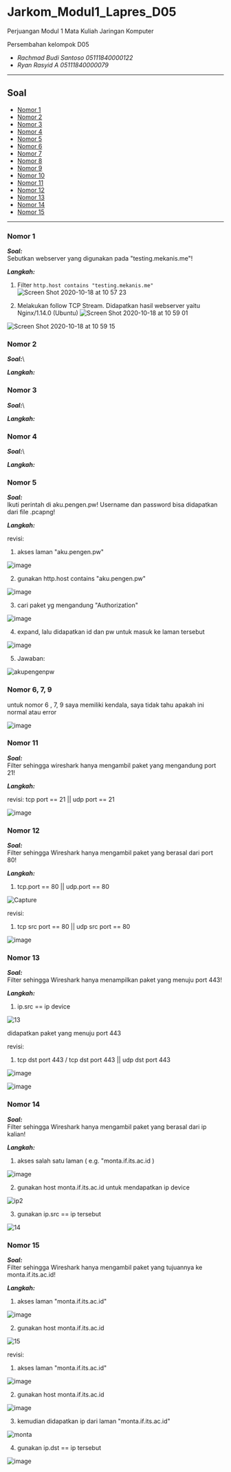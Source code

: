 # Jarkom_Modul1_Lapres_D05
Perjuangan Modul 1 Mata Kuliah Jaringan Komputer

Persembahan kelompok D05
* _Rachmad Budi Santoso    05111840000122_
* _Ryan Rasyid A           05111840000079_

----------------------------------------------------------------

## Soal
* [Nomor 1](#nomor-1)
* [Nomor 2](#nomor-2)
* [Nomor 3](#nomor-3)
* [Nomor 4](#nomor-4)
* [Nomor 5](#nomor-5)
* [Nomor 6](#nomor-6)
* [Nomor 7](#nomor-7)
* [Nomor 8](#nomor-8)
* [Nomor 9](#nomor-9)
* [Nomor 10](#nomor-10)
* [Nomor 11](#nomor-11)
* [Nomor 12](#nomor-12)
* [Nomor 13](#nomor-13)
* [Nomor 14](#nomor-14)
* [Nomor 15](#nomor-15)

--------------------------------------------------------------

### Nomor 1
 _**Soal:**_\
Sebutkan webserver yang digunakan pada "testing.mekanis.me"!

_**Langkah:**_
1. Filter `http.host contains "testing.mekanis.me"`
![Screen Shot 2020-10-18 at 10 57 23](https://user-images.githubusercontent.com/57314114/96358510-27480380-1132-11eb-91bc-fb986b3d6b16.png)

2. Melakukan follow TCP Stream. Didapatkan hasil webserver yaitu Nginx/1.14.0 (Ubuntu)
![Screen Shot 2020-10-18 at 10 59 01](https://user-images.githubusercontent.com/57314114/96358529-58c0cf00-1132-11eb-95ca-89288dea7c1d.png)

![Screen Shot 2020-10-18 at 10 59 15](https://user-images.githubusercontent.com/57314114/96358538-73934380-1132-11eb-8a8a-44f5ee74e822.png)


### Nomor 2
 _**Soal:**_\


_**Langkah:**_



### Nomor 3
 _**Soal:**_\


_**Langkah:**_



### Nomor 4
 _**Soal:**_\


_**Langkah:**_



### Nomor 5
 _**Soal:**_\
Ikuti perintah di aku.pengen.pw! Username dan password bisa didapatkan dari file .pcapng!

_**Langkah:**_

revisi:
1. akses laman "aku.pengen.pw"

![image](https://user-images.githubusercontent.com/57980671/96356982-cc0d1580-111f-11eb-8c92-af9bb3198597.png)

2. gunakan http.host contains "aku.pengen.pw"

![image](https://user-images.githubusercontent.com/57980671/96357025-345bf700-1120-11eb-977b-27ca800071a3.png)

3. cari paket yg mengandung "Authorization"

![image](https://user-images.githubusercontent.com/57980671/96357039-653c2c00-1120-11eb-8b11-924502d659d3.png)

4. expand, lalu didapatkan id dan pw untuk masuk ke laman tersebut

![image](https://user-images.githubusercontent.com/57980671/96357052-800ea080-1120-11eb-80f0-ca5f308dabbd.png)

5. Jawaban: 

![akupengenpw](https://user-images.githubusercontent.com/57980671/96357072-b9dfa700-1120-11eb-8db1-88dc888506fa.png)

### Nomor 6, 7, 9

untuk nomor 6 , 7, 9 saya memiliki kendala, saya tidak tahu apakah ini normal atau error

![image](https://user-images.githubusercontent.com/57980671/96355858-18048e00-1111-11eb-8eee-b4f58a8ff722.png)

### Nomor 11
 _**Soal:**_\
Filter sehingga wireshark hanya mengambil paket yang mengandung port 21!

_**Langkah:**_

revisi:
tcp port == 21 || udp port == 21

![image](https://user-images.githubusercontent.com/57980671/96356944-6a4cab80-111f-11eb-96a7-44ee5e7da298.png)

### Nomor 12
 _**Soal:**_\
Filter sehingga Wireshark hanya mengambil paket yang berasal dari port 80!

_**Langkah:**_
1. tcp.port == 80 || udp.port == 80

![Capture](https://user-images.githubusercontent.com/57980671/96333313-4e9bc380-1093-11eb-9814-51d3fb5c6c9d.PNG)

revisi:
1. tcp src port == 80 || udp src port == 80

![image](https://user-images.githubusercontent.com/57980671/96356885-d4188580-111e-11eb-8233-18a9188b9f54.png)


### Nomor 13
 _**Soal:**_\
Filter sehingga Wireshark hanya menampilkan paket yang menuju port 443!

_**Langkah:**_
1. ip.src == ip device

![13](https://user-images.githubusercontent.com/57980671/96355772-c4457500-110f-11eb-93ff-ca04cc363306.png)

didapatkan paket yang menuju port 443

revisi:
1. tcp dst port 443 / tcp dst port 443 || udp dst port 443

![image](https://user-images.githubusercontent.com/57980671/96356833-0bd2fd80-111e-11eb-9bc0-64ec45777928.png)

![image](https://user-images.githubusercontent.com/57980671/96356841-3b820580-111e-11eb-80c1-ebca51835276.png)

### Nomor 14
 _**Soal:**_\
Filter sehingga Wireshark hanya mengambil paket yang berasal dari ip kalian!

_**Langkah:**_
1. akses salah satu laman ( e.g. "monta.if.its.ac.id )

![image](https://user-images.githubusercontent.com/57980671/96356517-e17f4100-1119-11eb-8f1e-83b21d7cb5f7.png)

2. gunakan host monta.if.its.ac.id untuk mendapatkan ip device

![ip2](https://user-images.githubusercontent.com/57980671/96356734-36708680-111d-11eb-86a7-966b5f69743d.PNG)

3. gunakan ip.src == ip tersebut

![14](https://user-images.githubusercontent.com/57980671/96355771-c3acde80-110f-11eb-9443-2f388e3176ba.png)

### Nomor 15
 _**Soal:**_\
Filter sehingga Wireshark hanya mengambil paket yang tujuannya ke monta.if.its.ac.id!

_**Langkah:**_
1. akses laman "monta.if.its.ac.id"

![image](https://user-images.githubusercontent.com/57980671/96356517-e17f4100-1119-11eb-8f1e-83b21d7cb5f7.png)

2. gunakan host monta.if.its.ac.id

![15](https://user-images.githubusercontent.com/57980671/96355770-c27bb180-110f-11eb-86de-babf1f9e3c6b.png)

revisi:
1. akses laman "monta.if.its.ac.id"

![image](https://user-images.githubusercontent.com/57980671/96356517-e17f4100-1119-11eb-8f1e-83b21d7cb5f7.png)

2. gunakan host monta.if.its.ac.id

![image](https://user-images.githubusercontent.com/57980671/96356585-c3661080-111a-11eb-9708-0291c3328ab2.png)

3. kemudian didapatkan ip dari laman "monta.if.its.ac.id"

![monta](https://user-images.githubusercontent.com/57980671/96356602-fb6d5380-111a-11eb-84da-6420d02ee0ee.PNG)

4. gunakan ip.dst == ip tersebut

![image](https://user-images.githubusercontent.com/57980671/96356608-222b8a00-111b-11eb-925c-d7836c89a8e5.png)

